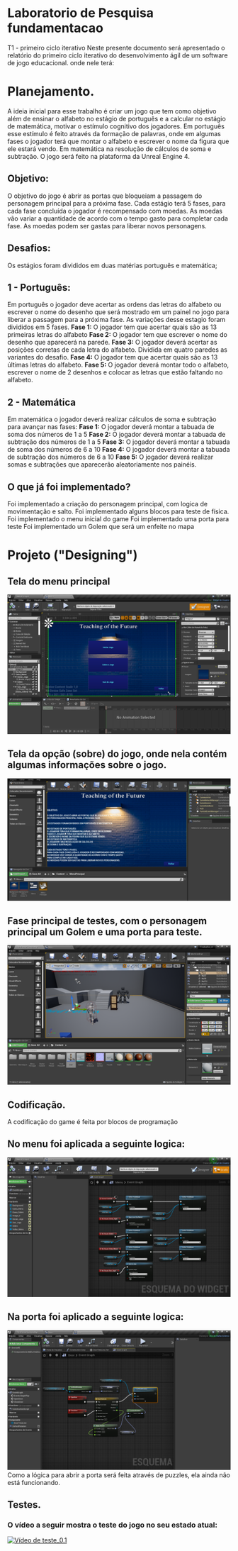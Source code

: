 # Laboratorio de Pesquisa fundamentacao
T1 - primeiro ciclo iterativo
Neste presente documento será apresentado o relatório do primeiro ciclo iterativo do desenvolvimento ágil de um software de jogo educacional.
onde nele terá:
# Planejamento.

A ideia inicial para esse trabalho é criar um jogo que tem como objetivo além de ensinar o alfabeto no estágio de português e a calcular no estágio de matemática, 
motivar o estímulo cognitivo dos jogadores. 
Em português esse estímulo é feito através da formação de palavras, onde em algumas fases o jogador terá que montar o alfabeto e escrever o nome da figura que ele estará vendo.
Em matemática na resolução de cálculos de soma e subtração.
O jogo será feito na plataforma da Unreal Engine 4.

## Objetivo:

O objetivo do jogo é abrir as portas que bloqueiam a passagem do personagem principal para a próxima fase. Cada estágio terá 5 fases, para cada fase concluída o jogador é recompensado com moedas.
As moedas vão variar a quantidade de acordo com o tempo gasto para completar cada fase. 
As moedas podem ser gastas para liberar novos personagens.

## Desafios:

Os estágios foram divididos em duas matérias português e matemática;
## 1 - Português:
Em português o jogador deve acertar as ordens das letras do alfabeto ou escrever o nome do desenho que será mostrado em um painel no jogo para liberar a passagem para a próxima fase. 
As variações desse estagio foram divididos em 5 fases.
**Fase 1:** O jogador tem que acertar quais são as 13 primeiras letras do alfabeto
**Fase 2:** O jogador tem que escrever o nome do desenho que aparecerá na parede.
**Fase 3:** O jogador deverá acertar as posições corretas de cada letra do alfabeto. Dividida em quatro paredes as variantes do desafio.
**Fase 4:** O jogador tem que acertar quais são as 13 últimas letras do alfabeto.
**Fase 5:** O jogador deverá montar todo o alfabeto, escrever o nome de 2 desenhos e colocar as letras que estão faltando no alfabeto.

## 2 - Matemática
Em matemática o jogador deverá realizar cálculos de soma e subtração para avançar nas fases:
**Fase 1:** O jogador deverá montar a tabuada de soma dos números de 1 a 5
**Fase 2:** O jogador deverá montar a tabuada de subtração dos números de 1 a 5
**Fase 3:** O jogador deverá montar a tabuada de soma dos números de 6 a 10
**Fase 4:** O jogador deverá montar a tabuada de subtração dos números de 6 a 10
**Fase 5:** O jogador deverá realizar somas e subtrações que aparecerão aleatoriamente nos painéis.
## O que já foi implementado?

Foi implementado a criação do personagem principal, com logica de movimentação e salto.
Foi implementado alguns blocos para teste de física.
Foi implementado o menu inicial do game
Foi implementado uma porta para teste
Foi implementado um Golem que será um enfeite no mapa

# Projeto ("Designing")
## Tela do menu principal
![Tela de menu](https://github.com/Laffaiety/Laboratorio-de-Pesquisa-fundamentacao/blob/main/menu.png)
## Tela da opção (sobre) do jogo, onde nela contém algumas informações sobre o jogo.
![Tela Sobre](https://github.com/Laffaiety/Laboratorio-de-Pesquisa-fundamentacao/blob/main/sobre.png)
## Fase principal de testes, com o personagem principal um Golem e uma porta para teste.
![Fase principal](https://github.com/Laffaiety/Laboratorio-de-Pesquisa-fundamentacao/blob/main/mapa.png)
## Codificação.
A codificação do game é feita por blocos de programação
## No menu foi aplicada a seguinte logica:
![Logica Menu](https://github.com/Laffaiety/Laboratorio-de-Pesquisa-fundamentacao/blob/main/logica_Menu.png)
## Na porta foi aplicado a seguinte logica:
![Logica porta](https://github.com/Laffaiety/Laboratorio-de-Pesquisa-fundamentacao/blob/main/logica_Door.png)
Como a lógica para abrir a porta será feita através de puzzles, ela ainda não está funcionando.
## Testes. 
### O vídeo a seguir mostra o teste do jogo no seu estado atual:
[![Vídeo de teste_0.1](http://img.youtube.com/vi/Abz5yXMKEn4/0.jpg)](http://www.youtube.com/watch?v=Abz5yXMKEn4 "Vídeo de teste_0.1")

